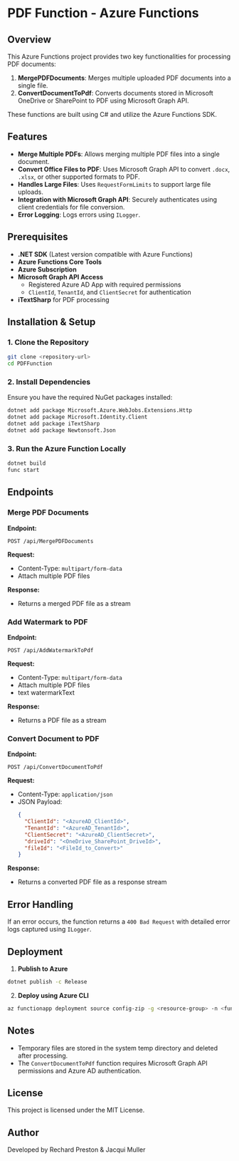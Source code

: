 # PDF Function - Azure Functions

## Overview
This Azure Functions project provides two key functionalities for processing PDF documents:
1. **MergePDFDocuments**: Merges multiple uploaded PDF documents into a single file.
2. **ConvertDocumentToPdf**: Converts documents stored in Microsoft OneDrive or SharePoint to PDF using Microsoft Graph API.

These functions are built using C# and utilize the Azure Functions SDK.

## Features
- **Merge Multiple PDFs**: Allows merging multiple PDF files into a single document.
- **Convert Office Files to PDF**: Uses Microsoft Graph API to convert `.docx`, `.xlsx`, or other supported formats to PDF.
- **Handles Large Files**: Uses `RequestFormLimits` to support large file uploads.
- **Integration with Microsoft Graph API**: Securely authenticates using client credentials for file conversion.
- **Error Logging**: Logs errors using `ILogger`.

## Prerequisites
- **.NET SDK** (Latest version compatible with Azure Functions)
- **Azure Functions Core Tools**
- **Azure Subscription**
- **Microsoft Graph API Access**
  - Registered Azure AD App with required permissions
  - `ClientId`, `TenantId`, and `ClientSecret` for authentication
- **iTextSharp** for PDF processing

## Installation & Setup
### 1. Clone the Repository
```sh
git clone <repository-url>
cd PDFFunction
```

### 2. Install Dependencies
Ensure you have the required NuGet packages installed:
```sh
dotnet add package Microsoft.Azure.WebJobs.Extensions.Http
dotnet add package Microsoft.Identity.Client
dotnet add package iTextSharp
dotnet add package Newtonsoft.Json
```

### 3. Run the Azure Function Locally
```sh
dotnet build
func start
```

## Endpoints
### Merge PDF Documents
**Endpoint:**
```
POST /api/MergePDFDocuments
```
**Request:**
- Content-Type: `multipart/form-data`
- Attach multiple PDF files

**Response:**
- Returns a merged PDF file as a stream

### Add Watermark to PDF
**Endpoint:**
```
POST /api/AddWatermarkToPdf
```
**Request:**
- Content-Type: `multipart/form-data`
- Attach multiple PDF files
- text watermarkText

**Response:**
- Returns a PDF file as a stream

### Convert Document to PDF
**Endpoint:**
```
POST /api/ConvertDocumentToPdf
```
**Request:**
- Content-Type: `application/json`
- JSON Payload:
  ```json
  {
    "ClientId": "<AzureAD_ClientId>",
    "TenantId": "<AzureAD_TenantId>",
    "ClientSecret": "<AzureAD_ClientSecret>",
    "driveId": "<OneDrive_SharePoint_DriveId>",
    "fileId": "<FileId_to_Convert>"
  }
  ```

**Response:**
- Returns a converted PDF file as a response stream

## Error Handling
If an error occurs, the function returns a `400 Bad Request` with detailed error logs captured using `ILogger`.

## Deployment
1. **Publish to Azure**
```sh
dotnet publish -c Release
```
2. **Deploy using Azure CLI**
```sh
az functionapp deployment source config-zip -g <resource-group> -n <function-app-name> --src <zip-file>
```

## Notes
- Temporary files are stored in the system temp directory and deleted after processing.
- The `ConvertDocumentToPdf` function requires Microsoft Graph API permissions and Azure AD authentication.

## License
This project is licensed under the MIT License.

## Author
Developed by Rechard Preston & Jacqui Muller

